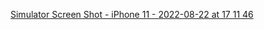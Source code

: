 [Simulator Screen Shot - iPhone 11 - 2022-08-22 at 17 11 46](https://user-images.githubusercontent.com/69522563/185918458-dcb05ec0-f06f-4e26-b2db-c48e23769fd8.png)
